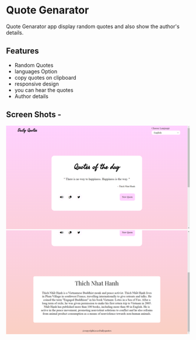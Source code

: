 
# Quote Genarator

Quote Genarator app display random quotes and also show the author's details.

## Features

- Random Quotes
- languages Option
- copy quotes on clipboard
- responsive design
- you can hear the quotes
- Author details

## Screen Shots -


![Logo](Public/Images/Screenshot%20(122).png)
![Logo](Public/Images/Screenshot%20(123).png)

